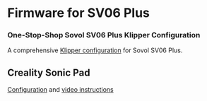 # Firmware for SV06 Plus

### One-Stop-Shop Sovol SV06 Plus Klipper Configuration

A comprehensive [Klipper configuration](https://github.com/bassamanator/Sovol-SV06-firmware/tree/sv06-plus) for Sovol SV06 Plus.

## Creality Sonic Pad

[Configuration](https://drive.google.com/drive/folders/1U35Sm7ZOgpxeaezYBcPPuriLiQWSukQP?usp=sharing) and [video instructions](https://www.youtube.com/watch?v=PL2bLVbEhmY)
